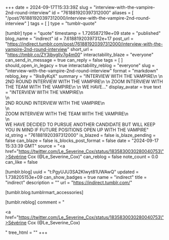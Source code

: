 +++
date = 2024-09-17T15:33:39Z
slug = "interview-with-the-vampire-2nd-round-interview"
id = "761881920397312000"
aliases = [ "/post/761881920397312000/interview-with-the-vampire-2nd-round-interview" ]
tags = [ ]
type = "tumblr-quote"

[tumblr]
type = "quote"
timestamp = 1.726587219e+09
state = "published"
blog_name = "indirect"
id = 7.61881920397312e+17
post_url = "https://indirect.tumblr.com/post/761881920397312000/interview-with-the-vampire-2nd-round-interview"
short_url = "https://tmblr.co/ZY3jbygIlv7g4m00"
interactability_blaze = "everyone"
can_send_in_message = true
can_reply = false
tags = [ ]
should_open_in_legacy = true
interactability_reblog = "everyone"
slug = "interview-with-the-vampire-2nd-round-interview"
format = "markdown"
reblog_key = "9is8yKqX"
summary = "INTERVIEW WITH THE VAMPIRE\n \n 2ND ROUND INTERVIEW WITH THE VAMPIRE\n \n ZOOM INTERVIEW WITH THE TEAM WITH THE VAMPIRE\n \n WE HAVE..."
display_avatar = true
text = "INTERVIEW WITH THE VAMPIRE\n<br/>\n<br/>2ND ROUND INTERVIEW WITH THE VAMPIRE\n<br/>\n<br/>ZOOM INTERVIEW WITH THE TEAM WITH THE VAMPIRE\n<br/>\n<br/>WE HAVE DECIDED TO PURSUE ANOTHER CANDIDATE BUT WILL KEEP YOU IN MIND IF FUTURE POSITIONS OPEN UP WITH THE VAMPIRE"
id_string = "761881920397312000"
is_blazed = false
is_blaze_pending = false
can_blaze = false
is_blocks_post_format = false
date = "2024-09-17 15:33:39 GMT"
source = "<a href=\"https://twitter.com/Le_Severine_Cox/status/1835830030280040753\">Sévérine Cox (@Le_Severine_Cox)</a>"
can_reblog = false
note_count = 0.0
can_like = false

[tumblr.blog]
uuid = "t:PgyUJU3SA2Klwyt81UWAwQ"
updated = 1.738205153e+09
can_show_badges = true
name = "indirect"
title = "indirect"
description = ""
url = "https://indirect.tumblr.com/"

[tumblr.blog.tumblrmart_accessories]

[tumblr.reblog]
comment = "<p><a href=\"https://twitter.com/Le_Severine_Cox/status/1835830030280040753\">Sévérine Cox (@Le_Severine_Cox)</a></p>"
tree_html = ""
+++
